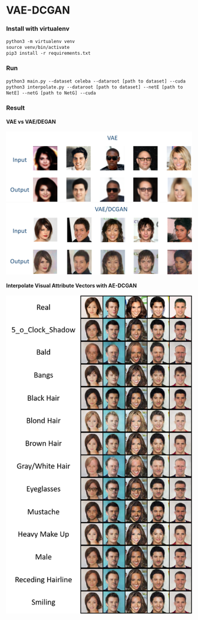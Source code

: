 # VAE-DCGAN

### Install with virtualenv
```bash=
python3 -m virtualenv venv
source venv/bin/activate
pip3 install -r requirements.txt
```

### Run
```bash=
python3 main.py --dataset celeba --dataroot [path to dataset] --cuda
python3 interpolate.py --dataroot [path to dataset] --netE [path to NetE] --netG [path to NetG] --cuda
```

### Result
#### VAE vs VAE/DEGAN
![image](https://github.com/ballinhuang/VAE-DCGAN/blob/master/result/vae_exp.png)
![image](https://github.com/ballinhuang/VAE-DCGAN/blob/master/result/vae_dcgan_exp.png)

#### Interpolate Visual Attribute Vectors with AE-DCGAN
![image](https://github.com/ballinhuang/VAE-DCGAN/blob/master/result/exp_result.png)
